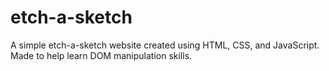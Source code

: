 # etch-a-sketch
A simple etch-a-sketch website created using HTML, CSS, and JavaScript. Made to help learn DOM manipulation skills.
